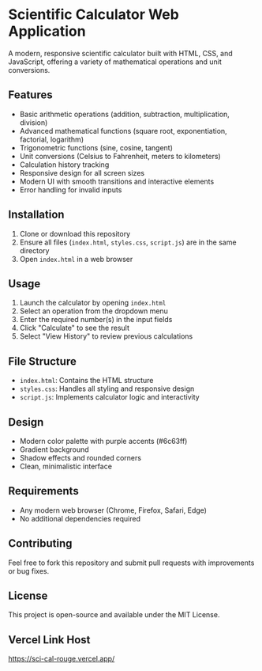 # Scientific Calculator Web Application

A modern, responsive scientific calculator built with HTML, CSS, and JavaScript, offering a variety of mathematical operations and unit conversions.

## Features
- Basic arithmetic operations (addition, subtraction, multiplication, division)
- Advanced mathematical functions (square root, exponentiation, factorial, logarithm)
- Trigonometric functions (sine, cosine, tangent)
- Unit conversions (Celsius to Fahrenheit, meters to kilometers)
- Calculation history tracking
- Responsive design for all screen sizes
- Modern UI with smooth transitions and interactive elements
- Error handling for invalid inputs

## Installation
1. Clone or download this repository
2. Ensure all files (`index.html`, `styles.css`, `script.js`) are in the same directory
3. Open `index.html` in a web browser

## Usage
1. Launch the calculator by opening `index.html`
2. Select an operation from the dropdown menu
3. Enter the required number(s) in the input fields
4. Click "Calculate" to see the result
5. Select "View History" to review previous calculations

## File Structure
- `index.html`: Contains the HTML structure
- `styles.css`: Handles all styling and responsive design
- `script.js`: Implements calculator logic and interactivity

## Design
- Modern color palette with purple accents (#6c63ff)
- Gradient background
- Shadow effects and rounded corners
- Clean, minimalistic interface

## Requirements
- Any modern web browser (Chrome, Firefox, Safari, Edge)
- No additional dependencies required

## Contributing
Feel free to fork this repository and submit pull requests with improvements or bug fixes.

## License
This project is open-source and available under the MIT License.

## Vercel Link Host
https://sci-cal-rouge.vercel.app/